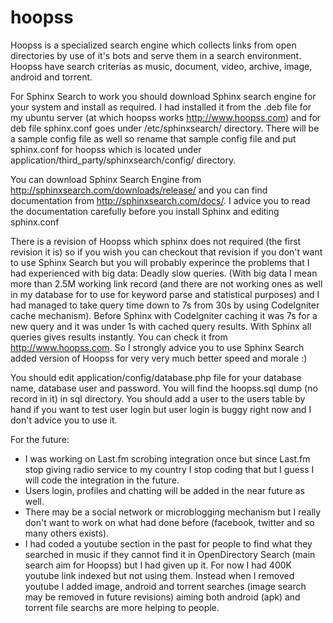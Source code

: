 hoopss
======

Hoopss is a specialized search engine which collects links from open directories by use of it's bots and serve them in a search environment. Hoopss have search criterias as music, document, video, archive, image, android and torrent.


For Sphinx Search to work you should download Sphinx search engine for your system and install as required. I had installed it from the .deb file for my ubuntu server (at which hoopss works http://www.hoopss.com) and for deb file sphinx.conf goes under /etc/sphinxsearch/ directory. There will be a sample config file as well so rename that sample config file and put sphinx.conf for hoopss which is located under application/third_party/sphinxsearch/config/ directory.

You can download Sphinx Search Engine from http://sphinxsearch.com/downloads/release/ and you can find documentation from http://sphinxsearch.com/docs/.
I advice you to read the documentation carefully before you install Sphinx and editing sphinx.conf

There is a revision of Hoopss which sphinx does not required (the first revision it is) so if you wish you can checkout that revision if you don't want to use Sphinx Search but you will probably experince the problems that I had experienced with big data: Deadly slow queries. (With big data I mean more than 2.5M working link record (and there are not working ones as well in my database for to use for keyword parse and statistical purposes) and I had managed to take query time down to 7s from 30s by using CodeIgniter cache mechanism). Before Sphinx with CodeIgniter caching it was 7s for a new query and it was under 1s with cached query results. With Sphinx all queries gives results instantly. You can check it from http://www.hoopss.com.
So I strongly advice you to use Sphinx Search added version of Hoopss for very very much better speed and morale :)

You should edit application/config/database.php file for your database name, database user and password. You will find the hoopss.sql dump (no record in it) in sql directory. You should add a user to the users table by hand if you want to test user login but user login is buggy right now and I don't advice you to use it.

For the future:
- I was working on Last.fm scrobing integration once but since Last.fm stop giving radio service to my country I stop coding that but I guess I will code the integration in the future.
- Users login, profiles and chatting will be added in the near future as well.
- There may be a social network or microblogging mechanism but I really don't want to work on what had done before (facebook, twitter and so many others exists).
- I had coded a youtube section in the past for people to find what they searched in music if they cannot find it in OpenDirectory Search (main search aim for Hoopss) but I had given up it. For now I had 400K youtube link indexed but not using them. Instead when I removed youtube I added image, android and torrent searches (image search may be removed in future revisions) aiming both android (apk) and torrent file searchs are more helping to people.

